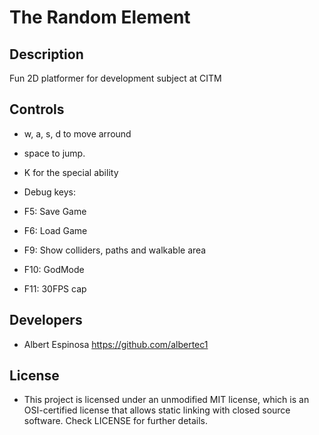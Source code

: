 # The Random Element

## Description

Fun 2D platformer for development subject at CITM
 
## Controls

 - w, a, s, d to move arround

 - space to jump.

 - K for the special ability

 - Debug keys: 	
  - F5: Save Game
  - F6: Load Game
  - F9: Show colliders, paths and walkable area
  - F10: GodMode
  - F11: 30FPS cap
## Developers

 - Albert Espinosa https://github.com/albertec1

## License

- This project is licensed under an unmodified MIT license, which is an OSI-certified license that allows static linking with closed source software. Check LICENSE for further details.
